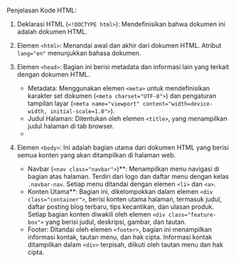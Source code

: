 Penjelasan Kode HTML:

1. Deklarasi HTML (`<!DOCTYPE html>`): Mendefinisikan bahwa dokumen ini adalah dokumen HTML.

2. Elemen `<html>`: Menandai awal dan akhir dari dokumen HTML. Atribut `lang="en"` menunjukkan bahasa dokumen.

3. Elemen `<head>`: Bagian ini berisi metadata dan informasi lain yang terkait dengan dokumen HTML.
    - Metadata: Menggunakan elemen `<meta>` untuk mendefinisikan karakter set dokumen (`<meta charset="UTF-8">`) dan pengaturan tampilan layar (`<meta name="viewport" content="width=device-width, initial-scale=1.0">`).
    - Judul Halaman: Ditentukan oleh elemen `<title>`, yang menampilkan judul halaman di tab browser.
    - 
4. Elemen `<body>`: Ini adalah bagian utama dari dokumen HTML yang berisi semua konten yang akan ditampilkan di halaman web.
    - Navbar (`<nav class="navbar">`)**: Menampilkan menu navigasi di bagian atas halaman. Terdiri dari logo dan daftar menu dengan kelas `.navbar-nav`. Setiap menu ditandai dengan elemen `<li>` dan `<a>`.
    - Konten Utama**: Bagian ini, dikelompokkan dalam elemen `<div class="container">`, berisi konten utama halaman, termasuk judul, daftar posting blog terbaru, tips kecantikan, dan ulasan produk. Setiap bagian konten diwakili oleh elemen `<div class="feature-box">` yang berisi judul, deskripsi, gambar, dan tautan.
    - Footer: Ditandai oleh elemen `<footer>`, bagian ini menampilkan informasi kontak, tautan menu, dan hak cipta. Informasi kontak ditampilkan dalam `<div>` terpisah, diikuti oleh tautan menu dan hak cipta.
